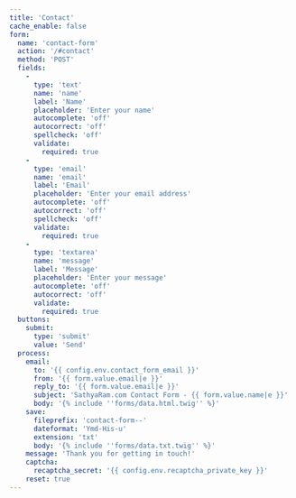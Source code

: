 ```yaml
---
title: 'Contact'
cache_enable: false
form:
  name: 'contact-form'
  action: '/#contact'
  method: 'POST'
  fields:
    -
      type: 'text'
      name: 'name'
      label: 'Name'
      placeholder: 'Enter your name'
      autocomplete: 'off'
      autocorrect: 'off'
      spellcheck: 'off'
      validate:
        required: true
    -
      type: 'email'
      name: 'email'
      label: 'Email'
      placeholder: 'Enter your email address'
      autocomplete: 'off'
      autocorrect: 'off'
      spellcheck: 'off'
      validate:
        required: true
    -
      type: 'textarea'
      name: 'message'
      label: 'Message'
      placeholder: 'Enter your message'
      autocomplete: 'off'
      autocorrect: 'off'
      validate:
        required: true
  buttons:
    submit:
      type: 'submit'
      value: 'Send'
  process:
    email:
      to: '{{ config.env.contact_form_email }}'
      from: '{{ form.value.email|e }}'
      reply_to: '{{ form.value.email|e }}'
      subject: 'SathyaRam.com Contact Form - {{ form.value.name|e }}'
      body: '{% include ''forms/data.html.twig'' %}'
    save:
      fileprefix: 'contact-form--'
      dateformat: 'Ymd-His-u'
      extension: 'txt'
      body: '{% include ''forms/data.txt.twig'' %}'
    message: 'Thank you for getting in touch!'
    captcha:
      recaptcha_secret: '{{ config.env.recaptcha_private_key }}'
    reset: true
---
```

